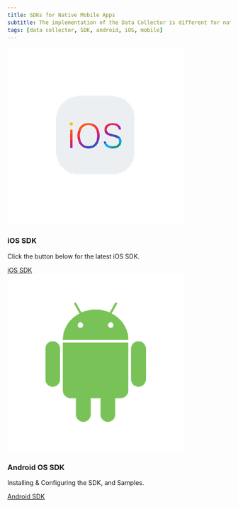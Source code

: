 ```yaml
---
title: SDKs for Native Mobile Apps
subtitle: The implementation of the Data Collector is different for native Mobile Apps. Kount has native Mobile SDKs for both iOS and Android. These SDKs can be used with all current Kount products. The native Mobile SDKs collect more data and increase the reliability of the Device ID across the life of a device. Choose the links below for more information.
tags: [data collector, SDK, android, iOS, mobile]
---
```


<div class="uk-child-width-1-2@m" uk-grid>
    <div>
        <div class="uk-card uk-card-default uk-card-small uk-card-hover">
            <div class="uk-card-media-top">
                <img src="/uploads/ios-01.png" alt="">
            </div>
            <div class="uk-card-body">
                <h3 class="uk-card-title">iOS SDK</h3>
                <p>Click the button below for the latest iOS SDK.</p>
                <a class="uk-button uk-button-default uk-width-1-1" href="http://kount.github.io/mobile-client/ios.html">iOS SDK</a>
            </div>
        </div>
    </div>
    <div>
        <div class="uk-card uk-card-default uk-card-small uk-card-hover">
             <div class="uk-card-media-top">
                <img src="/uploads/android-01.png" alt="">
                </div>
                <div class="uk-card-body">
                <h3 class="uk-card-title">Android OS SDK</h3>
                <p>Installing & Configuring the SDK, and Samples.</p>
                <a class="uk-button uk-button-default uk-width-1-1" href="http://kount.github.io/mobile-client/android.html">Android SDK</a>
            </div>
            </div>
        </div>
    </div>

